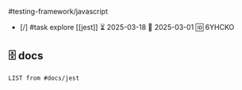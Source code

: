 #testing-framework/javascript

- [/] #task explore [[jest]] ⏳ 2025-03-18 📅 2025-03-01 🆔 6YHCKO

## 🗄 docs

```dataview
LIST from #docs/jest 
```
